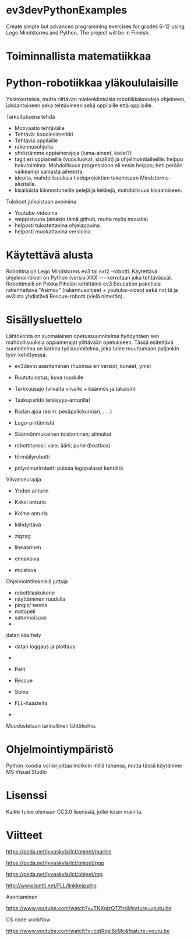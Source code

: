 # ev3devPythonExamples
Create simple but advanced programming exercises for grades 6-12 using Lego Mindstorms and Python.
The project will be in Finnish.

# Toiminnallista matematiikkaa
# Python-robotiikkaa yläkoululaisille 

Yksinkertaisia, mutta riittävän mielenkiintoisia robotiikkakoodeja ohjeineen, johdantoineen sekä tehtävineen sekä oppilaille että oppilaille.

Tarkoituksena tehdä
- Motivaatio tehtävälle
- Tehtävä: koodiesimerkki
- Tehtäviä oppilaille
- rakennusohjeita
- yhdistämme oppiainerajoja (luma-aineet, kielet?)
- tagit eri oppiaineille (vuosiluokat, sisällöt) ja ohjelmointiaiheille: helppo hakutoiminta. Mahdollisuus progressioon eli ensin helppo; heti perään vaikeampi samasta aiheesta.
- ideoita, mahdollisuuksia tiedeprojektien tekemiseen Mindstorms-alustalla.
- kisailuista kiinnostuneille pelejä ja leikkejä, mahdollisuus kisaamiseen.

Tulokset julkaistaan avoimina
- Youtube-videoina
- weppisivuna (ainakin tämä github, mutta myös muualla)
- helposti tulostettavina ohjelappuina
- helposti muokattavina versioina.


# Käytettävä alusta

Robottina on Lego Mindstorms ev3 tai nxt2 -robotti. Käytettävä ohjelmointikieli on Python (versio XXX --- kerrotaan joka tehtävässä). Robottimalli on Pekka Piholan kehittämä ev3 Education paketista rakennettava "Asimov" (rakennusohjeet + youtube-video) sekä nxt:tä ja ev3:sta yhdistävä Rescue-robotti (vielä nimetön).

# Sisällysluettelo

Lähtökohta on suomalainen opetussuunnitelma hyödyntäen sen mahdollisuuksia oppiainerajat ylittävään opetukseen. Tässä esitettävä suunnitelma on karkea työsuunnitelma, joka tulee muuttumaan paljonkin työn kehittyessä. 

- ev3dev:n asentaminen (huomaa eri versiot, koneet, yms)


- Ruututulostus; kuva ruudulle
- Tarkkuusajo (viivalta viivalle + käännös ja takaisin)
- Taskuparkki (etäisyys-anturilla)
- Radan ajoa (esim. pesäpallokunnari, . . .) 
- Logo-piirtämistä
- Säännönmukainen toistaminen; silmukat
- robottitanssi; valo; ääni; puhe (beatbox)
- törmäilyrobotti
- pölynimurirobotti putsaa legopalaset kentältä

Viivanseuraaja
 - Yhden anturin
 - Kaksi anturia
 - Kolme anturia
  - kiihdyttävä 
  
 - zigzag
 - lineaarinen
 - ennakoiva
 - muistava

Ohjelmointiteknisiä juttuja
 - robottilaskukone
 - näyttäminen ruudulla
 - pingis/ tennis
 - matopeli
 - satunnaisuus
 - 
 
 
datan käsittely
  - datan loggaus ja plottaus
  - 
  
  

- Pelit
 - Rescue
 - Sumo
 - FLL-haasteita
 - 


Muodostetaan tarinallinen lähtökohta.


# Ohjelmointiympäristö

Python-koodia voi kirjoittaa melkein millä tahansa, mutta tässä käytämme MS Visual Studio


# Lisenssi

Kaikki tulee olemaan CC3.0 lisenssiä, jollei toisin mainita. 


# Viitteet

https://peda.net/jyvaskyla/ict/ohjeet/marhle

https://peda.net/jyvaskyla/ict/ohjeet/pop

https://peda.net/jyvaskyla/ict/ohjeet/mp

http://www.luntti.net/FLL/linkkeja.php


Asentaminen

https://www.youtube.com/watch?v=TNXqizQTZhs&feature=youtu.be

CS code workflow

https://www.youtube.com/watch?v=cqtRqsI6xMc&feature=youtu.be





